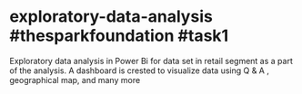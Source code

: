 # exploratory-data-analysis #thesparkfoundation #task1 
Exploratory data analysis in Power Bi for data set in retail segment as a part of the analysis. A dashboard is crested to visualize data using Q &amp; A , geographical map, and many more
